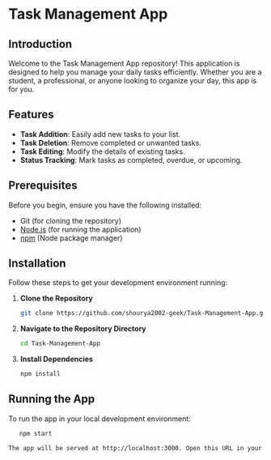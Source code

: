 # Task Management App

## Introduction

Welcome to the Task Management App repository! This application is designed to help you manage your daily tasks efficiently. Whether you are a student, a professional, or anyone looking to organize your day, this app is for you.

## Features

- **Task Addition**: Easily add new tasks to your list.
- **Task Deletion**: Remove completed or unwanted tasks.
- **Task Editing**: Modify the details of existing tasks.
- **Status Tracking**: Mark tasks as completed, overdue, or upcoming.

## Prerequisites

Before you begin, ensure you have the following installed:
- Git (for cloning the repository)
- [Node.js](https://nodejs.org/en/) (for running the application)
- [npm](https://www.npmjs.com/) (Node package manager)

## Installation

Follow these steps to get your development environment running:

1. **Clone the Repository**
   
   ```bash
   git clone https://github.com/shourya2002-geek/Task-Management-App.git

2. **Navigate to the Repository Directory**
   
   ```bash
   cd Task-Management-App

3. **Install Dependencies**
   
    ```bash
   npm install

## Running the App

To run the app in your local development environment:

```bash
   npm start

The app will be served at http://localhost:3000. Open this URL in your browser to start using the Task Management App.





   


  
